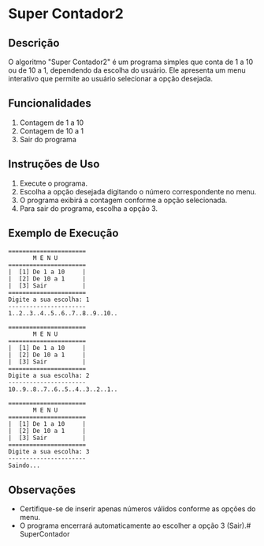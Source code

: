 # Super Contador2

## Descrição
O algoritmo "Super Contador2" é um programa simples que conta de 1 a 10 ou de 10 a 1, dependendo da escolha do usuário. Ele apresenta um menu interativo que permite ao usuário selecionar a opção desejada.

## Funcionalidades
1. Contagem de 1 a 10
2. Contagem de 10 a 1
3. Sair do programa

## Instruções de Uso
1. Execute o programa.
2. Escolha a opção desejada digitando o número correspondente no menu.
3. O programa exibirá a contagem conforme a opção selecionada.
4. Para sair do programa, escolha a opção 3.

## Exemplo de Execução
```
======================
       M E N U
======================
|  [1] De 1 a 10     |
|  [2] De 10 a 1     |
|  [3] Sair          |
======================
Digite a sua escolha: 1
----------------------
1..2..3..4..5..6..7..8..9..10..

======================
       M E N U
======================
|  [1] De 1 a 10     |
|  [2] De 10 a 1     |
|  [3] Sair          |
======================
Digite a sua escolha: 2
----------------------
10..9..8..7..6..5..4..3..2..1..

======================
       M E N U
======================
|  [1] De 1 a 10     |
|  [2] De 10 a 1     |
|  [3] Sair          |
======================
Digite a sua escolha: 3
----------------------
Saindo...
```

## Observações
- Certifique-se de inserir apenas números válidos conforme as opções do menu.
- O programa encerrará automaticamente ao escolher a opção 3 (Sair).# SuperContador

